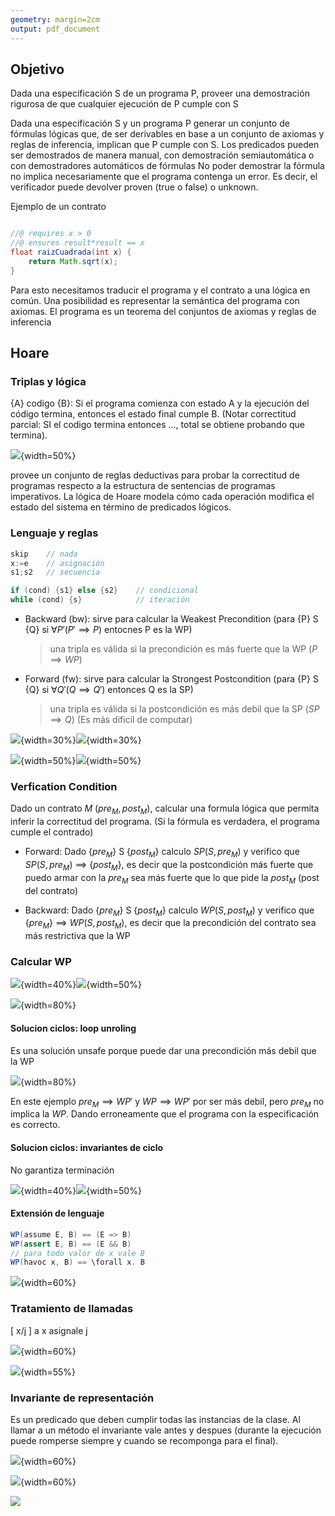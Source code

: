 ```yaml
---
geometry: margin=2cm
output: pdf_document
---
```


## Objetivo

Dada una especificación S de un programa P, proveer una demostración rigurosa de que cualquier ejecución de P cumple con S

Dada una especificación S y un programa P generar un conjunto de fórmulas lógicas que, de ser derivables en base a un conjunto de axiomas y reglas de inferencia, implican que P cumple con S.
Los predicados pueden ser demostrados de manera manual, con demostración semiautomática o con demostradores automáticos de fórmulas
No poder demostrar la fórmula no implica necesariamente que el programa contenga un error. Es decir, el verificador puede devolver proven (true o false) o unknown.


Ejemplo de un contrato

```java

//@ requires x > 0
//@ ensures result*result == x
float raizCuadrada(int x) {
    return Math.sqrt(x);
}

```


Para esto necesitamos traducir el programa y el contrato a una lógica en común. Una posibilidad es representar la semántica del programa con axiomas. El programa es un teorema del conjuntos de axiomas y reglas de inferencia

## Hoare

### Triplas y lógica

{A} codigo {B}: Si el programa comienza con estado A y la ejecución del código termina, entonces el estado final cumple B. (Notar correctitud parcial: SI el codigo termina entonces ..., total se obtiene probando que termina).

![](ejemplo_tripla.png){width=50%}

provee un conjunto de reglas deductivas para probar la correctitud de programas respecto a la estructura de sentencias de programas imperativos.
La lógica de Hoare modela cómo cada operación modifica el estado del sistema en término de predicados lógicos.

### Lenguaje y reglas

```java
skip    // nada
x:=e    // asignación
s1;s2   // secuencia

if (cond) {s1} else {s2}    // condicional
while (cond) {s}            // iteración
```

- Backward (bw): sirve para calcular la Weakest Precondition (para {P} S {Q} si $\forall P' (P' \implies P)$ entocnes P es la WP)
    > una tripla es válida si la precondición es más fuerte que la WP ($P \implies WP$)

- Forward (fw): sirve para calcular la Strongest Postcondition (para {P} S {Q} si $\forall Q' (Q \implies Q')$ entonces Q es la SP)
    > una tripla es válida si la postcondición es más debil que la SP ($SP \implies Q$) (Es más dificil de computar)

![](reglas_hoare.png){width=30%}![](reglas_hoare_asignacion.png){width=30%}

![](ejemplo_fw.png){width=50%}![](ejemplo_bw.png){width=50%}

### Verfication Condition

Dado un contrato $M$ ($pre_M, post_M$), calcular una formula lógica que permita inferir la correctitud del programa. (Si la fórmula es verdadera, el programa cumple el contrado)

- Forward: Dado {$pre_M$} S {$post_M$} calculo $SP(S, pre_M)$ y verifico que  $SP(S, pre_M)$ $\implies$ {$post_M$}, es decir que la postcondición más fuerte que puedo armar con la $pre_M$ sea más fuerte que lo que pide la $post_M$ (post del contrato)

- Backward:  Dado {$pre_M$} S {$post_M$} calculo $WP(S, post_M)$ y verifico que {$pre_M$} $\implies$ $WP(S, post_M)$, es decir que la precondición del contrato sea más restrictiva que la WP

### Calcular WP

![](calcular_wp.png){width=40%}![](<problema cliclos.png>){width=50%}

![](ejemplo_wp.png){width=80%}

#### Solucion ciclos: loop unroling

Es una solución unsafe porque puede dar una precondición más debil que la WP

![](loop_unrolling.png){width=80%}

En este ejemplo $pre_M \implies WP'$ y $WP \implies WP'$ por ser más debil, pero $pre_M$ no implica la $WP$. Dando erroneamente que el programa con la especificación es correcto.

#### Solucion ciclos: invariantes de ciclo

No garantiza terminación

![](Invariante.png){width=40%}![](Invariante2.png){width=50%}

#### Extensión de lenguaje

```java
WP(assume E, B) == (E => B)
WP(assert E, B) == (E && B)
// para todo valor de x vale B
WP(havoc x, B) == \forall x. B 
```
![](extensión_leng.png){width=60%}

### Tratamiento de llamadas

[ x/j ] a x asignale j

![](tratamientos_llamadas_ejemplo.png){width=60%}

![](tratamientos_llamadas.png){width=55%}

### Invariante de representación

Es un predicado que deben cumplir todas las instancias de la clase. Al llamar a un método el invariante vale antes y despues (durante la ejecución puede romperse siempre y cuando se recomponga para el final).

![](ejemplo_inv_rep.png){width=60%}

![](helper_inv_rep.png){width=60%}

![](axiomas_algo1.png)